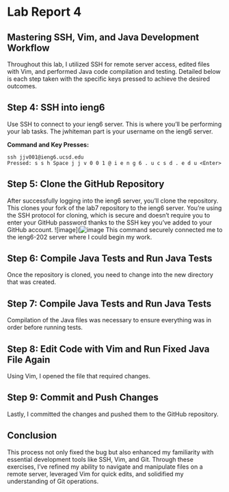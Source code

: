 # Lab Report 4
## Mastering SSH, Vim, and Java Development Workflow
Throughout this lab, I utilized SSH for remote server access, edited files with Vim, and performed Java code compilation and testing. Detailed below is each step taken with the specific keys pressed to achieve the desired outcomes.
## Step 4: SSH into ieng6
Use SSH to connect to your ieng6 server. This is where you’ll be performing your lab tasks. The jwhiteman part is your username on the ieng6 server.

**Command and Key Presses:**

```
ssh jjv001@ieng6.ucsd.edu
Pressed: s s h Space j j v 0 0 1 @ i e n g 6 . u c s d . e d u <Enter>
```

## Step 5: Clone the GitHub Repository
After successfully logging into the ieng6 server, you’ll clone the repository. This clones your fork of the lab7 repository to the ieng6 server. You’re using the SSH protocol for cloning, which is secure and doesn’t require you to enter your GitHub password thanks to the SSH key you’ve added to your GitHub account.
![image](![image](https://github.com/jjvsqz/cse15l-lab-reports/assets/142750464/7fe855eb-6802-4eef-a5b1-f432884aba4d)
This command securely connected me to the ieng6-202 server where I could begin my work.

## Step 6: Compile Java Tests and Run Java Tests
Once the repository is cloned, you need to change into the new directory that was created.

## Step 7: Compile Java Tests and Run Java Tests
Compilation of the Java files was necessary to ensure everything was in order before running tests.

## Step 8: Edit Code with Vim and Run Fixed Java File Again
Using Vim, I opened the file that required changes.

## Step 9: Commit and Push Changes
Lastly, I committed the changes and pushed them to the GitHub repository.

## Conclusion
This process not only fixed the bug but also enhanced my familiarity with essential development tools like SSH, Vim, and Git. Through these exercises, I’ve refined my ability to navigate and manipulate files on a remote server, leveraged Vim for quick edits, and solidified my understanding of Git operations.
